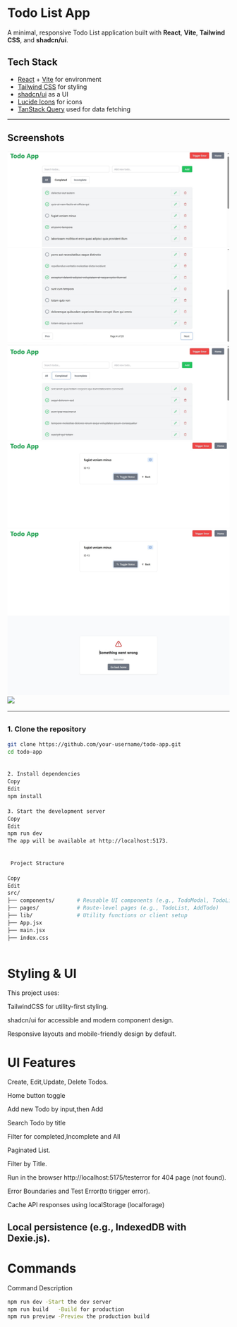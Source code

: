 #  Todo List App

A minimal, responsive Todo List application built with **React**, **Vite**, **Tailwind CSS**, and **shadcn/ui**.

## Tech Stack

-  [React](https://reactjs.org/) + [Vite](https://vitejs.dev/) for environment 
-  [Tailwind CSS](https://tailwindcss.com/) for styling
-  [shadcn/ui](https://ui.shadcn.com/) as a UI
-  [Lucide Icons](https://lucide.dev/icons/) for icons
-  [TanStack Query](https://tanstack.com/query/latest)  used for data fetching

---

##  Screenshots
<img src="./public/assets/images/20250616_191650.jpg">
<img src="./public/assets/images/20250616_191714.jpg">
<img src="./public/assets/images/20250616_191738.jpg">
<img src="./public/assets/images/20250616_191930.jpg">
<img src="./public/assets/images/20250616_191930.jpg">
<img src="./public/assets/images/20250616_191952.jpg">
<img src="./public/assets/images/20250617_203531.jpg">

---

##  

### 1. Clone the repository

```bash
git clone https://github.com/your-username/todo-app.git
cd todo-app


2. Install dependencies
Copy
Edit
npm install

3. Start the development server
Copy
Edit
npm run dev
The app will be available at http://localhost:5173.


 Project Structure

Copy
Edit
src/
├── components/       # Reusable UI components (e.g., TodoModal, TodoList,EditTodo)
├── pages/            # Route-level pages (e.g., TodoList, AddTodo)
├── lib/              # Utility functions or client setup
├── App.jsx
├── main.jsx
├── index.css
 
```

 #  Styling & UI
This project uses:

TailwindCSS for utility-first styling.

shadcn/ui for accessible and modern component design.

Responsive layouts and mobile-friendly design by default.


# UI Features
 Create, Edit,Update, Delete Todos.

 Home button toggle 

 Add new Todo by input,then Add 

 Search Todo by title 

 Filter for completed,Incomplete and All

 Paginated List.

 Filter by Title.

 Run in the browser  http://localhost:5175/testerror for 404 page (not found).

 Error Boundaries and Test Error(to tirigger error).

 Cache API responses using localStorage (localforage)

 Local persistence (e.g., IndexedDB with Dexie.js).
---

# Commands

Command	Description
```bash
npm run dev	-Start the dev server
npm run build	-Build for production
npm run preview	-Preview the production build

